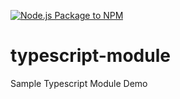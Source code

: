 [![Node.js Package to NPM](https://github.com/randy-binondo-dev/typescript-module/actions/workflows/npm-publish.yml/badge.svg)](https://github.com/randy-binondo-dev/typescript-module/actions/workflows/npm-publish.yml)

# typescript-module
Sample Typescript Module Demo
